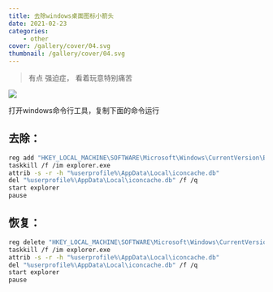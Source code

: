 ```yaml
---
title: 去除windows桌面图标小箭头
date: 2021-02-23
categories:
    - other
cover: /gallery/cover/04.svg
thumbnail: /gallery/cover/04.svg
---
```


> 有点 强迫症， 看着玩意特别痛苦

![](https://cdn.jsdelivr.net/gh/im/oss@master/notes/images/2020/05/27/remove-windows-arrow.b6801c7f.jpg)

打开windows命令行工具，复制下面的命令运行

## 去除：

```bash
reg add "HKEY_LOCAL_MACHINE\SOFTWARE\Microsoft\Windows\CurrentVersion\Explorer\Shell Icons" /v 29 /d "%systemroot%\system32\imageres.dll,197" /t reg_sz /f
taskkill /f /im explorer.exe
attrib -s -r -h "%userprofile%\AppData\Local\iconcache.db"
del "%userprofile%\AppData\Local\iconcache.db" /f /q
start explorer
pause
```



## 恢复：

```bash
reg delete "HKEY_LOCAL_MACHINE\SOFTWARE\Microsoft\Windows\CurrentVersion\Explorer\Shell Icons" /v 29 /f
taskkill /f /im explorer.exe
attrib -s -r -h "%userprofile%\AppData\Local\iconcache.db"
del "%userprofile%\AppData\Local\iconcache.db" /f /q
start explorer
pause
```